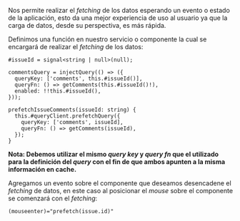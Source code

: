 Nos permite realizar el *fetching* de los datos esperando un evento o estado de la aplicación, esto da una mejor experiencia de uso al usuario ya que la carga de datos, desde su perspectiva, es más rápida.

Definimos una función en nuestro servicio o componente la cual se encargará de realizar el *fetching* de los datos:

```
#issueId = signal<string | null>(null);

commentsQuery = injectQuery(() => ({
  queryKey: ['comments', this.#issueId()],
  queryFn: () => getComments(this.#issueId()!),
  enabled: !!this.#issueId(),
}));

prefetchIssueComments(issueId: string) {
  this.#queryClient.prefetchQuery({
    queryKey: ['comments', issueId],
    queryFn: () => getComments(issueId),
  });
}
```

**Nota: Debemos utilizar el mismo *query key* y *query fn* que el utilizado para la definición del *query* con el fin de que ambos apunten a la misma información en cache.**

Agregamos un evento sobre el componente que deseamos desencadene el *fetching* de datos, en este caso al posicionar el *mouse* sobre el componente se comenzará con el *fetching*:

```
(mouseenter)="prefetch(issue.id)"
```